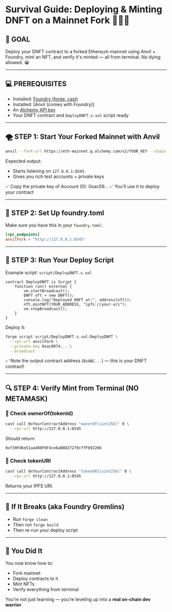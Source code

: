 # Survival Guide: Deploying & Minting DNFT on a Mainnet Fork 💙🐱‍💄

## 🚀 GOAL

Deploy your DNFT contract to a forked Ethereum mainnet using Anvil + Foundry, mint an NFT, and verify it's minted — all from terminal. No dying allowed. 😭

---

## 💻 PREREQUISITES

- Installed: [Foundry (forge, cast)](https://book.getfoundry.sh/getting-started/installation)
- Installed: [Anvil (comes with Foundry)]
- An [Alchemy API key](https://dashboard.alchemy.com/)
- Your DNFT contract and `DeployDNFT.s.sol` script ready

---

## 🌪️ STEP 1: Start Your Forked Mainnet with Anvil

```bash
anvil --fork-url https://eth-mainnet.g.alchemy.com/v2/YOUR_KEY --chain-id 1111
```

Expected output:

- Starts listening on `127.0.0.1:8545`
- Gives you rich test accounts + private keys

✅ Copy the private key of Account (0): 0xac09...
✅ You’ll use it to deploy your contract

---

## 📁 STEP 2: Set Up foundry.toml

Make sure you have this in your `foundry.toml`:

```toml
[rpc_endpoints]
anvilFork = "http://127.0.0.1:8545"
```

---

## 🧙 STEP 3: Run Your Deploy Script

Example script: `script/DeployDNFT.s.sol`

```solidity
contract DeployDNFT is Script {
    function run() external {
        vm.startBroadcast();
        DNFT nft = new DNFT();
        console.log("Deployed DNFT at:", address(nft));
        nft.mintNFT(YOUR_ADDRESS, "ipfs://your-uri");
        vm.stopBroadcast();
    }
}
```

Deploy it:

```bash
forge script script/DeployDNFT.s.sol:DeployDNFT \
  --rpc-url anvilFork \
  --private-key 0xac0974... \
  --broadcast
```

✅ Note the output contract address (`0xABC...`) — this is your DNFT contract!

---

## 🔍 STEP 4: Verify Mint from Terminal (NO METAMASK)

### 🔎 Check ownerOf(tokenId)

```bash
cast call 0xYourContractAddress "ownerOf(uint256)" 0 \
  --rpc-url http://127.0.0.1:8545
```

Should return:

```
0xf39Fd6e51aad88F6F4ce6aB8827279cffFb92266
```

### 🔎 Check tokenURI

```bash
cast call 0xYourContractAddress "tokenURI(uint256)" 0 \
  --rpc-url http://127.0.0.1:8545
```

Returns your IPFS URI.

---

## 🧼 If It Breaks (aka Foundry Gremlins)

- Run `forge clean`
- Then run `forge build`
- Then re-run your deploy script

---

## 👑 You Did It

You now know how to:

- Fork mainnet
- Deploy contracts to it
- Mint NFTs
- Verify everything from terminal

You’re not just learning — you’re leveling up into a **real on-chain dev warrior**.
